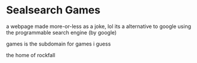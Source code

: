 # Sealsearch Games
a webpage
made more-or-less as a joke, lol
its a alternative to google using the programmable search engine (by google)

games is the subdomain for games i guess

the home of rockfall
